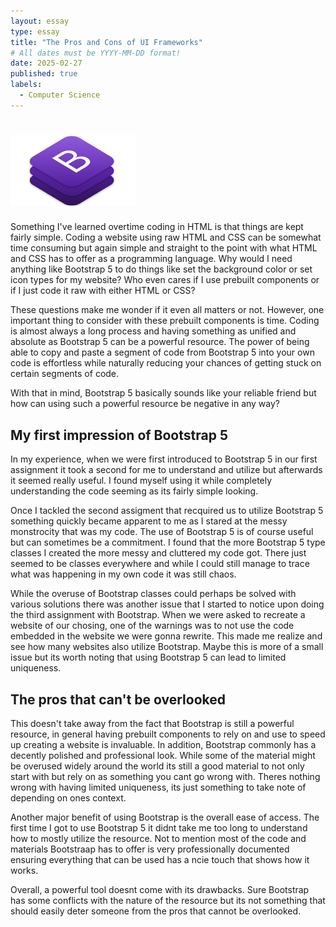 ```yaml
---
layout: essay
type: essay
title: "The Pros and Cons of UI Frameworks"
# All dates must be YYYY-MM-DD format!
date: 2025-02-27
published: true
labels:
  - Computer Science
---
```


# <img width="200px" class="rounded float-start pe-4" src="../img/bootstrap.png">

Something I've learned overtime coding in HTML is that things are kept fairly simple. Coding a website using raw HTML and CSS can be somewhat time consuming but again simple and straight to the point with what HTML and CSS has to offer as a programming language. Why would I need anything like Bootstrap 5 to do things like set the background color or set icon types for my website? Who even cares if I use prebuilt components or if I just code it raw with either HTML or CSS?

These questions make me wonder if it even all matters or not. However, one important thing to consider with these prebuilt components is time. Coding is almost always a long process and having something as unified and absolute as Bootstrap 5 can be a powerful resource. The power of being able to copy and paste a segment of code from Bootstrap 5 into your own code is effortless while naturally reducing your chances of getting stuck on certain segments of code.

With that in mind, Bootstrap 5 basically sounds like your reliable friend but how can using such a powerful resource be negative in any way?


## My first impression of Bootstrap 5

In my experience, when we were first introduced to Bootstrap 5 in our first assignment it took a second for me to understand and utilize but afterwards it seemed really useful. I found myself using it while completely understanding the code seeming as its fairly simple looking.

Once I tackled the second assigment that recquired us to utilize Bootstrap 5 something quickly became apparent to me as I stared at the messy monstrocity that was my code. The use of Bootstrap 5 is of course useful but can sometimes be a commitment. I found that the more Bootstrap 5 type classes I created the more messy and cluttered my code got. There just seemed to be classes everywhere and while I could still manage to trace what was happening in my own code it was still chaos.

While the overuse of Bootstrap classes could perhaps be solved with various solutions there was another issue that I started to notice upon doing the third assignment with Bootstrap. When we were asked to recreate a website of our chosing, one of the warnings was to not use the code embedded in the website we were gonna rewrite. This made me realize and see how many websites also utilize Bootstrap. Maybe this is more of a small issue but its worth noting that using Bootstrap 5 can lead to limited uniqueness.

## The pros that can't be overlooked

This doesn't take away from the fact that Bootstrap is still a powerful resource, in general having prebuilt components to rely on and use to speed up creating a website is invaluable. In addition, Bootstrap commonly has a decently polished and professional look. While some of the material might be overused widely around the world its still a good material to not only start with but rely on as something you cant go wrong with. Theres nothing wrong with having limited uniqueness, its just something to take note of depending on ones context.

Another major benefit of using Bootstrap is the overall ease of access. The first time I got to use Bootstrap 5 it didnt take me too long to understand how to mostly utilize the resource. Not to mention most of the code and materials Bootstraap has to offer is very professionally documented ensuring everything that can be used has a ncie touch that shows how it works.

Overall, a powerful tool doesnt come with its drawbacks. Sure Bootstrap has some conflicts with the nature of the resource but its not something that should easily deter someone from the pros that cannot be overlooked.

